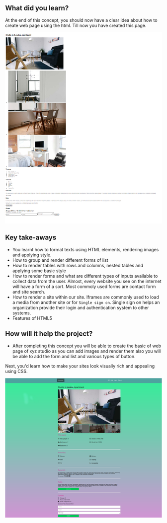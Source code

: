 ## What did you learn?

At the end of this concept, you should now have a clear idea about how to create web page using the html. Till now you have created this page.

![wrap_up](https://raw.githubusercontent.com/greyatom-school/the-minerva-project/master/FEWD/sprint_1/1.Basics_of_HTML/images/wrap_up.png)

## Key take-aways

- You learnt how to format texts using HTML elements, rendering images and applying style.
- How to group and render different forms of list
- How to render tables with rows and columns, nested tables and applying some basic style
- How to render forms and what are different types of inputs available to collect data from the user. Almost, every website you see on the internet will have a form of a sort. Most commoly used forms are contact form and site search.
- How to render a site within our site. Iframes are commonly used to load a media from another site or for `Single sign on`. Single sign on helps an organization provide their login and authentication system to other systems.
- Features of HTML5

## How will it help the project?

- After completing this concept you will be able to create the basic of web page of xyz studio as you can add images and render them also you will be able to add the form and list and various types of button.

Next, you'd learn how to make your sites look visually rich and appealing using CSS.

![wrap_up](https://raw.githubusercontent.com/greyatom-school/the-minerva-project/master/FEWD/sprint_1/2.Basics_of_CSS/images/final.png)
